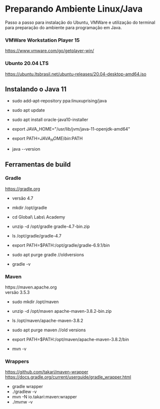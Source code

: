 # Preparando Ambiente Linux/Java
Passo a passo para instalação do Ubuntu, VMWare e utilização do terminal para preparação do ambiente para programação em Java.

### VMWare Workstation Player 15
<https://www.vmware.com/go/getplayer-win/>

### Ubunto 20.04 LTS
https://ubuntu.ltsbrasil.net/ubuntu-releases/20.04-desktop-amd64.iso

## Instalando o Java 11

- sudo add-apt-repository ppa:linuxuprising/java
- sudo apt update
- sudo apt install oracle-java10-installer

- export JAVA_HOME="/usr/lib/jvm/java-11-openjdk-amd64"
- export PATH=$JAVA_HOME/bin:$PATH


- java --version

## Ferramentas de build

### Gradle
https://gradle.org

- versão 4.7

- mkdir /opt/gradle
- cd Global\ Labs\ Academy
- unzip -d /opt/gradle gradle-4.7-bin.zip
- ls /opt/gradle/gradle-4.7
- export PATH=$PATH:/opt/gradle/gradle-6.9.1/bin

- sudo apt purge gradle //oldversions

- gradle -v

### Maven

<p>https://maven.apache.org<br>
versão 3.5.3</p>

- sudo mkdir /opt/maven
- unzip -d /opt/maven apache-maven-3.8.2-bin.zip
- ls /opt/maven/apache-maven-3.8.2
- sudo apt purge maven //old versions
- export PATH=$PATH:/opt/maven/apache-maven-3.8.2/bin

- mvn -v

### Wrappers

https://github.com/takari/maven-wrapper
https://docs.gradle.org/current/userguide/gradle_wrapper.html

- gradle wrapper
- ./gradlew -v
- mvn -N io.takari:maven:wrapper
- ./mvnw -v

